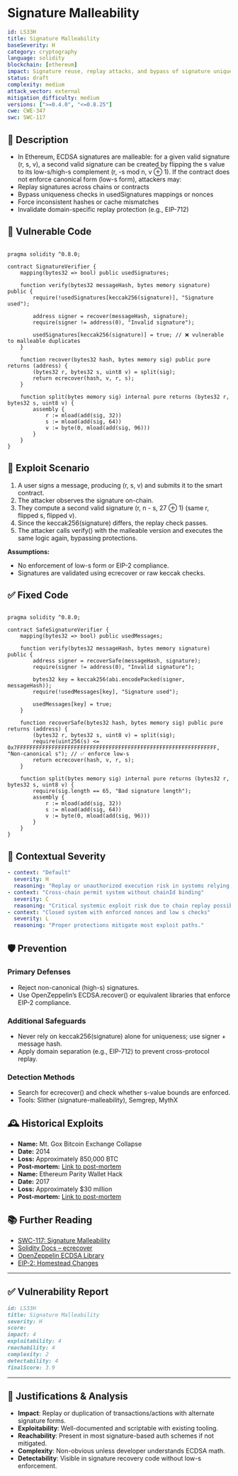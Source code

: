 # Signature Malleability

```YAML
id: LS33H
title: Signature Malleability 
baseSeverity: H
category: cryptography
language: solidity
blockchain: [ethereum]
impact: Signature reuse, replay attacks, and bypass of signature uniqueness checks
status: draft
complexity: medium
attack_vector: external
mitigation_difficulty: medium
versions: [">=0.4.0", "<=0.8.25"]
cwe: CWE-347
swc: SWC-117
```

## 📝 Description

- In Ethereum, ECDSA signatures are malleable: for a given valid signature (r, s, v), a second valid signature can be created by flipping the s value to its low-s/high-s complement (r, -s mod n, v ⊕ 1). If the contract does not enforce canonical form (low-s form), attackers may:
- Replay signatures across chains or contracts
- Bypass uniqueness checks in usedSignatures mappings or nonces
- Force inconsistent hashes or cache mismatches
- Invalidate domain-specific replay protection (e.g., EIP-712)

## 🚨 Vulnerable Code

```solidity

pragma solidity ^0.8.0;

contract SignatureVerifier {
    mapping(bytes32 => bool) public usedSignatures;

    function verify(bytes32 messageHash, bytes memory signature) public {
        require(!usedSignatures[keccak256(signature)], "Signature used");

        address signer = recover(messageHash, signature);
        require(signer != address(0), "Invalid signature");

        usedSignatures[keccak256(signature)] = true; // ❌ vulnerable to malleable duplicates
    }

    function recover(bytes32 hash, bytes memory sig) public pure returns (address) {
        (bytes32 r, bytes32 s, uint8 v) = split(sig);
        return ecrecover(hash, v, r, s);
    }

    function split(bytes memory sig) internal pure returns (bytes32 r, bytes32 s, uint8 v) {
        assembly {
            r := mload(add(sig, 32))
            s := mload(add(sig, 64))
            v := byte(0, mload(add(sig, 96)))
        }
    }
}
```

## 🧪 Exploit Scenario

1. A user signs a message, producing (r, s, v) and submits it to the smart contract.
2. The attacker observes the signature on-chain.
3. They compute a second valid signature (r, n - s, 27 ⊕ 1) (same r, flipped s, flipped v).
4. Since the keccak256(signature) differs, the replay check passes.
5. The attacker calls verify() with the malleable version and executes the same logic again, bypassing protections.

**Assumptions:**

- No enforcement of low-s form or EIP-2 compliance.
- Signatures are validated using ecrecover or raw keccak checks.

## ✅ Fixed Code

```solidity

pragma solidity ^0.8.0;

contract SafeSignatureVerifier {
    mapping(bytes32 => bool) public usedMessages;

    function verify(bytes32 messageHash, bytes memory signature) public {
        address signer = recoverSafe(messageHash, signature);
        require(signer != address(0), "Invalid signature");

        bytes32 key = keccak256(abi.encodePacked(signer, messageHash));
        require(!usedMessages[key], "Signature used");

        usedMessages[key] = true;
    }

    function recoverSafe(bytes32 hash, bytes memory sig) public pure returns (address) {
        (bytes32 r, bytes32 s, uint8 v) = split(sig);
        require(uint256(s) <= 0x7FFFFFFFFFFFFFFFFFFFFFFFFFFFFFFFFFFFFFFFFFFFFFFFFFFFFFFFFFFFFFFF, "Non-canonical s"); // ✅ enforce low-s
        return ecrecover(hash, v, r, s);
    }

    function split(bytes memory sig) internal pure returns (bytes32 r, bytes32 s, uint8 v) {
        require(sig.length == 65, "Bad signature length");
        assembly {
            r := mload(add(sig, 32))
            s := mload(add(sig, 64))
            v := byte(0, mload(add(sig, 96)))
        }
    }
}
```

## 🧭 Contextual Severity

```yaml
- context: "Default"
  severity: H
  reasoning: "Replay or unauthorized execution risk in systems relying on signature uniqueness."
- context: "Cross-chain permit system without chainId binding"
  severity: C
  reasoning: "Critical systemic exploit risk due to chain replay possibility."
- context: "Closed system with enforced nonces and low s checks"
  severity: L
  reasoning: "Proper protections mitigate most exploit paths."
```

## 🛡️ Prevention

### Primary Defenses

- Reject non-canonical (high-s) signatures.
- Use OpenZeppelin’s ECDSA.recover() or equivalent libraries that enforce EIP-2 compliance.

### Additional Safeguards

- Never rely on keccak256(signature) alone for uniqueness; use signer + message hash.
- Apply domain separation (e.g., EIP-712) to prevent cross-protocol replay.

### Detection Methods

- Search for ecrecover() and check whether s-value bounds are enforced.
- Tools: Slither (signature-malleability), Semgrep, MythX

## 🕰️ Historical Exploits

- **Name:** Mt. Gox Bitcoin Exchange Collapse 
- **Date:** 2014 
- **Loss:** Approximately 850,000 BTC 
- **Post-mortem:** [Link to post-mortem](https://arxiv.org/abs/1403.6676) 
- **Name:** Ethereum Parity Wallet Hack 
- **Date:** 2017 
- **Loss:** Approximately $30 million 
- **Post-mortem:** [Link to post-mortem](https://metana.io/blog/how-do-signatures-and-malleability-impact-web3-security/) 
  
## 📚 Further Reading

- [SWC-117: Signature Malleability](https://swcregistry.io/docs/SWC-117/) 
- [Solidity Docs – ecrecover](https://docs.soliditylang.org/en/latest/units-and-global-variables.html#mathematical-and-cryptographic-functions) 
- [OpenZeppelin ECDSA Library](https://docs.openzeppelin.com/contracts/4.x/api/utils#ECDSA) 
- [EIP-2: Homestead Changes](https://eips.ethereum.org/EIPS/eip-2)

--- 

## ✅ Vulnerability Report

```markdown
id: LS33H
title: Signature Malleability 
severity: H
score:
impact: 4  
exploitability: 4 
reachability: 4  
complexity: 2    
detectability: 4 
finalScore: 3.9
```

---

## 📄 Justifications & Analysis

- **Impact**: Replay or duplication of transactions/actions with alternate signature forms.
- **Exploitability**: Well-documented and scriptable with existing tooling.
- **Reachability**: Present in most signature-based auth schemes if not mitigated.
- **Complexity**: Non-obvious unless developer understands ECDSA math.
- **Detectability**: Visible in signature recovery code without low-s enforcement.